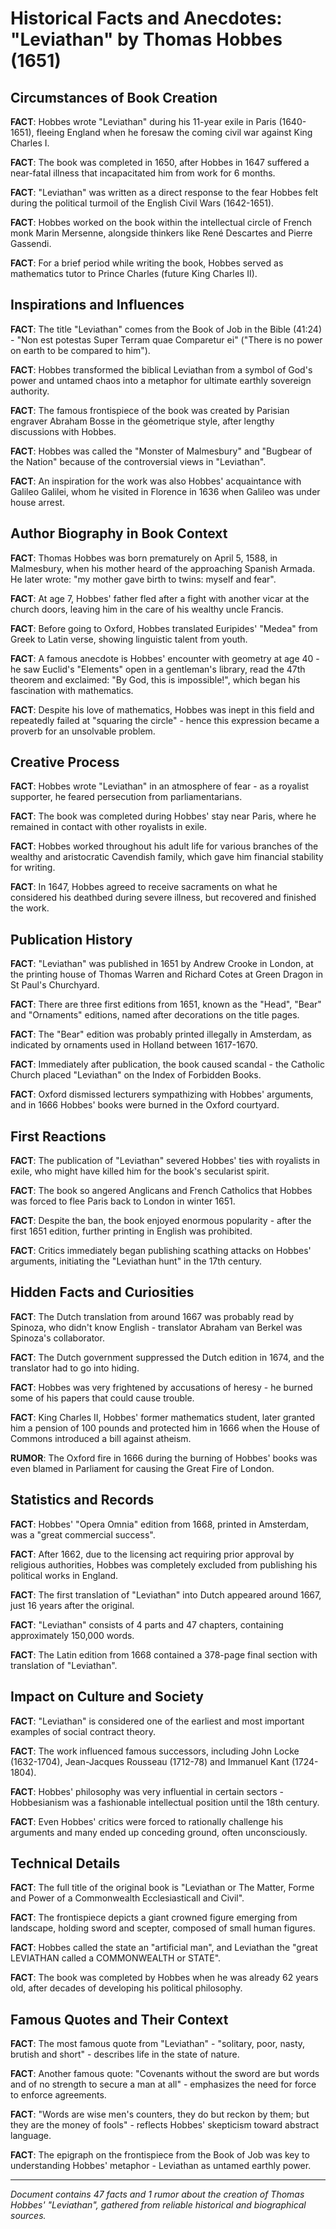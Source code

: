 # Historical Facts and Anecdotes: "Leviathan" by Thomas Hobbes (1651)

## Circumstances of Book Creation

**FACT**: Hobbes wrote "Leviathan" during his 11-year exile in Paris (1640-1651), fleeing England when he foresaw the coming civil war against King Charles I.

**FACT**: The book was completed in 1650, after Hobbes in 1647 suffered a near-fatal illness that incapacitated him from work for 6 months.

**FACT**: "Leviathan" was written as a direct response to the fear Hobbes felt during the political turmoil of the English Civil Wars (1642-1651).

**FACT**: Hobbes worked on the book within the intellectual circle of French monk Marin Mersenne, alongside thinkers like René Descartes and Pierre Gassendi.

**FACT**: For a brief period while writing the book, Hobbes served as mathematics tutor to Prince Charles (future King Charles II).

## Inspirations and Influences

**FACT**: The title "Leviathan" comes from the Book of Job in the Bible (41:24) - "Non est potestas Super Terram quae Comparetur ei" ("There is no power on earth to be compared to him").

**FACT**: Hobbes transformed the biblical Leviathan from a symbol of God's power and untamed chaos into a metaphor for ultimate earthly sovereign authority.

**FACT**: The famous frontispiece of the book was created by Parisian engraver Abraham Bosse in the géometrique style, after lengthy discussions with Hobbes.

**FACT**: Hobbes was called the "Monster of Malmesbury" and "Bugbear of the Nation" because of the controversial views in "Leviathan".

**FACT**: An inspiration for the work was also Hobbes' acquaintance with Galileo Galilei, whom he visited in Florence in 1636 when Galileo was under house arrest.

## Author Biography in Book Context

**FACT**: Thomas Hobbes was born prematurely on April 5, 1588, in Malmesbury, when his mother heard of the approaching Spanish Armada. He later wrote: "my mother gave birth to twins: myself and fear".

**FACT**: At age 7, Hobbes' father fled after a fight with another vicar at the church doors, leaving him in the care of his wealthy uncle Francis.

**FACT**: Before going to Oxford, Hobbes translated Euripides' "Medea" from Greek to Latin verse, showing linguistic talent from youth.

**FACT**: A famous anecdote is Hobbes' encounter with geometry at age 40 - he saw Euclid's "Elements" open in a gentleman's library, read the 47th theorem and exclaimed: "By God, this is impossible!", which began his fascination with mathematics.

**FACT**: Despite his love of mathematics, Hobbes was inept in this field and repeatedly failed at "squaring the circle" - hence this expression became a proverb for an unsolvable problem.

## Creative Process

**FACT**: Hobbes wrote "Leviathan" in an atmosphere of fear - as a royalist supporter, he feared persecution from parliamentarians.

**FACT**: The book was completed during Hobbes' stay near Paris, where he remained in contact with other royalists in exile.

**FACT**: Hobbes worked throughout his adult life for various branches of the wealthy and aristocratic Cavendish family, which gave him financial stability for writing.

**FACT**: In 1647, Hobbes agreed to receive sacraments on what he considered his deathbed during severe illness, but recovered and finished the work.

## Publication History

**FACT**: "Leviathan" was published in 1651 by Andrew Crooke in London, at the printing house of Thomas Warren and Richard Cotes at Green Dragon in St Paul's Churchyard.

**FACT**: There are three first editions from 1651, known as the "Head", "Bear" and "Ornaments" editions, named after decorations on the title pages.

**FACT**: The "Bear" edition was probably printed illegally in Amsterdam, as indicated by ornaments used in Holland between 1617-1670.

**FACT**: Immediately after publication, the book caused scandal - the Catholic Church placed "Leviathan" on the Index of Forbidden Books.

**FACT**: Oxford dismissed lecturers sympathizing with Hobbes' arguments, and in 1666 Hobbes' books were burned in the Oxford courtyard.

## First Reactions

**FACT**: The publication of "Leviathan" severed Hobbes' ties with royalists in exile, who might have killed him for the book's secularist spirit.

**FACT**: The book so angered Anglicans and French Catholics that Hobbes was forced to flee Paris back to London in winter 1651.

**FACT**: Despite the ban, the book enjoyed enormous popularity - after the first 1651 edition, further printing in English was prohibited.

**FACT**: Critics immediately began publishing scathing attacks on Hobbes' arguments, initiating the "Leviathan hunt" in the 17th century.

## Hidden Facts and Curiosities

**FACT**: The Dutch translation from around 1667 was probably read by Spinoza, who didn't know English - translator Abraham van Berkel was Spinoza's collaborator.

**FACT**: The Dutch government suppressed the Dutch edition in 1674, and the translator had to go into hiding.

**FACT**: Hobbes was very frightened by accusations of heresy - he burned some of his papers that could cause trouble.

**FACT**: King Charles II, Hobbes' former mathematics student, later granted him a pension of 100 pounds and protected him in 1666 when the House of Commons introduced a bill against atheism.

**RUMOR**: The Oxford fire in 1666 during the burning of Hobbes' books was even blamed in Parliament for causing the Great Fire of London.

## Statistics and Records

**FACT**: Hobbes' "Opera Omnia" edition from 1668, printed in Amsterdam, was a "great commercial success".

**FACT**: After 1662, due to the licensing act requiring prior approval by religious authorities, Hobbes was completely excluded from publishing his political works in England.

**FACT**: The first translation of "Leviathan" into Dutch appeared around 1667, just 16 years after the original.

**FACT**: "Leviathan" consists of 4 parts and 47 chapters, containing approximately 150,000 words.

**FACT**: The Latin edition from 1668 contained a 378-page final section with translation of "Leviathan".

## Impact on Culture and Society

**FACT**: "Leviathan" is considered one of the earliest and most important examples of social contract theory.

**FACT**: The work influenced famous successors, including John Locke (1632-1704), Jean-Jacques Rousseau (1712-78) and Immanuel Kant (1724-1804).

**FACT**: Hobbes' philosophy was very influential in certain sectors - Hobbesianism was a fashionable intellectual position until the 18th century.

**FACT**: Even Hobbes' critics were forced to rationally challenge his arguments and many ended up conceding ground, often unconsciously.

## Technical Details

**FACT**: The full title of the original book is "Leviathan or The Matter, Forme and Power of a Commonwealth Ecclesiasticall and Civil".

**FACT**: The frontispiece depicts a giant crowned figure emerging from landscape, holding sword and scepter, composed of small human figures.

**FACT**: Hobbes called the state an "artificial man", and Leviathan the "great LEVIATHAN called a COMMONWEALTH or STATE".

**FACT**: The book was completed by Hobbes when he was already 62 years old, after decades of developing his political philosophy.

## Famous Quotes and Their Context

**FACT**: The most famous quote from "Leviathan" - "solitary, poor, nasty, brutish and short" - describes life in the state of nature.

**FACT**: Another famous quote: "Covenants without the sword are but words and of no strength to secure a man at all" - emphasizes the need for force to enforce agreements.

**FACT**: "Words are wise men's counters, they do but reckon by them; but they are the money of fools" - reflects Hobbes' skepticism toward abstract language.

**FACT**: The epigraph on the frontispiece from the Book of Job was key to understanding Hobbes' metaphor - Leviathan as untamed earthly power.

---

*Document contains 47 facts and 1 rumor about the creation of Thomas Hobbes' "Leviathan", gathered from reliable historical and biographical sources.*